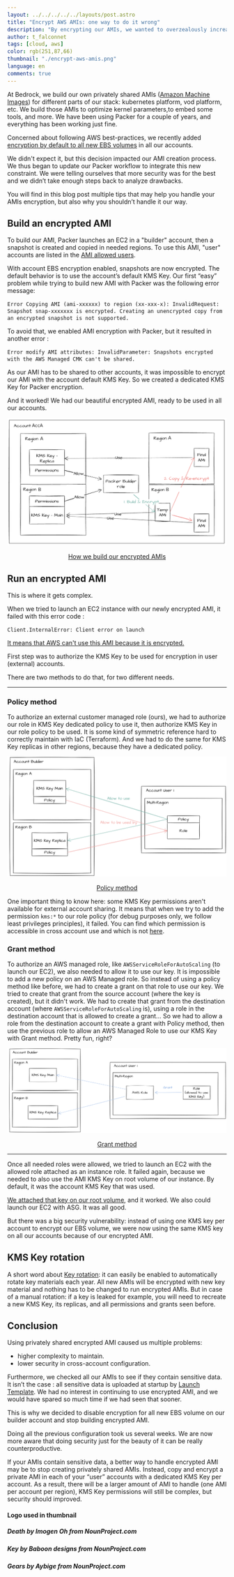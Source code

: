 ```yaml
---
layout: ../../../../../layouts/post.astro
title: "Encrypt AWS AMIs: one way to do it wrong"
description: "By encrypting our AMIs, we wanted to overzealously increase our security. In the end, we reduced it and lost time. Here is the REX of this failure that we had to rollback."
author: t_falconnet
tags: [cloud, aws]
color: rgb(251,87,66)
thumbnail: "./encrypt-aws-amis.png"
language: en
comments: true
---
```


At Bedrock, we build our own privately shared AMIs ([Amazon Machine Images](https://docs.aws.amazon.com/AWSEC2/latest/UserGuide/AMIs.html)) for different parts of our stack: kubernetes platform, vod platform, etc. We build those AMIs to optimize kernel parameters,to embed some tools, and more. We have been using Packer for a couple of years, and everything has been working just fine. 

Concerned about following AWS best-practices, we recently added [encryption by default to all new EBS volumes](https://aws.amazon.com/premiumsupport/knowledge-center/ebs-automatic-encryption/) in all our accounts.

We didn't expect it, but this decision impacted our AMI creation process. We thus began to update our Packer workflow to integrate this new constraint. We were telling ourselves that more security was for the best and we didn’t take enough steps back to analyze drawbacks.

You will find in this blog post multiple tips that may help you handle your AMIs encryption, but also why you shouldn’t handle it our way.

## Build an encrypted AMI

To build our AMI, Packer launches an EC2 in a "builder" account, then a snapshot is created and copied in needed regions. To use this AMI, "user" accounts are listed in the [AMI allowed users](https://docs.aws.amazon.com/AWSEC2/latest/UserGuide/sharingamis-explicit.html).

With account EBS encryption enabled, snapshots are now encrypted. The default behavior is to use the account’s default KMS Key. Our first “easy” problem while trying to build new AMI with Packer was the following error message:

```
Error Copying AMI (ami-xxxxxx) to region (xx-xxx-x): InvalidRequest: Snapshot snap-xxxxxxx is encrypted. Creating an unencrypted copy from an encrypted snapshot is not supported.
```

To avoid that, we enabled AMI encryption with Packer, but it resulted in another error :

```
Error modify AMI attributes: InvalidParameter: Snapshots encrypted with the AWS Managed CMK can't be shared.
```

As our AMI has to be shared to other accounts, it was impossible to encrypt our AMI with the account default KMS Key. So we created a dedicated KMS Key for Packer encryption.

And it worked! We had our beautiful encrypted AMI, ready to be used in all our accounts.

![How we build our encrypted AMIs](build_encrypted_amis.png)

<center><ins>How we build our encrypted AMIs</ins></center>


## Run an encrypted AMI

This is where it gets complex.

When we tried to launch an EC2 instance with our newly encrypted AMI, it failed with this error code :

```
Client.InternalError: Client error on launch
```

[It means that AWS can't use this AMI because it is encrypted.](https://docs.aws.amazon.com/AWSEC2/latest/UserGuide/troubleshooting-launch.html)

First step was to authorize the KMS Key to be used for encryption in user (external) accounts.

There are two methods to do that, for two different needs.

---

### Policy method

To authorize an external customer managed role (ours), we had to authorize our role in KMS Key dedicated policy to use it, then authorize KMS Key in our role policy to be used. It is some kind of symmetric reference hard to correctly maintain with IaC (Terraform). And we had to do the same for KMS Key replicas in other regions, because they have a dedicated policy.

![Policy method](policy_method.png)

<center><ins>Policy method</ins></center>

One important thing to know here: some KMS Key permissions aren't available for external account sharing. It means that when we try to add the permission `kms:*` to our role policy (for debug purposes only, we follow least privileges principles), it failed. You can find which permission is accessible in cross account use and which is not [here](https://docs.aws.amazon.com/kms/latest/developerguide/kms-api-permissions-reference.html). 

### Grant method

To authorize an AWS managed role, like `AWSServiceRoleForAutoScaling` (to launch our EC2), we also needed to allow it to use our key. It is impossible to add a new policy on an AWS Managed role. So instead of using a policy method like before, we had to create a grant on that role to use our key. We tried to create that grant from the source account (where the key is created), but it didn't work. We had to create that grant from the destination account (where `AWSServiceRoleForAutoScaling` is), using a role in the destination account that is allowed to create a grant... So we had to allow a role from the destination account to create a grant with Policy method, then use the previous role to allow an AWS Managed Role to use our KMS Key with Grant method. Pretty fun, right?


![Grant method](grant_method.png)

<center><ins>Grant method</ins></center>

---

Once all needed roles were allowed, we tried to launch an EC2 with the allowed role attached as an instance role. It failed again, because we needed to also use the AMI KMS Key on root volume of our instance. By default, it was the account KMS Key that was used.

[We attached that key on our root volume](https://docs.aws.amazon.com/AWSEC2/latest/UserGuide/EBSEncryption.html), and it worked. We also could launch our EC2 with ASG. It was all good.

But there was a big security vulnerability: instead of using one KMS key per account to encrypt our EBS volume, we were now using the same KMS key on all our accounts because of our encrypted AMI.

## KMS Key rotation

A short word about [Key rotation](https://docs.aws.amazon.com/AWSEC2/latest/UserGuide/EBSEncryption.html#kms-key-rotation): it can easily be enabled to automatically rotate key materials each year. All new AMIs will be encrypted with new key material and nothing has to be changed to run encrypted AMIs.
But in case of a manual rotation: if a key is leaked for example, you will need to recreate a new KMS Key, its replicas, and all permissions and grants seen before.

## Conclusion

Using privately shared encrypted AMI caused us multiple problems:
- higher complexity to maintain.
- lower security in cross-account configuration.

Furthermore, we checked all our AMIs to see if they contain sensitive data. It isn’t the case : all sensitive data is uploaded at startup by [Launch Template](https://docs.aws.amazon.com/autoscaling/ec2/userguide/create-asg-launch-template.html). We had no interest in continuing to use encrypted AMI, and we would have spared so much time if we had seen that sooner.

This is why we decided to disable encryption for all new EBS volume on our builder account and stop building encrypted AMI.

Doing all the previous configuration took us several weeks. We are now more aware that doing security just for the beauty of it can be really counterproductive.

If your AMIs contain sensitive data, a better way to handle encrypted AMI may be to stop creating privately shared AMIs. Instead, copy and encrypt a private AMI in each of your “user” accounts with a dedicated KMS Key per account. As a result, there will be a larger amount of AMI to handle (one AMI per account per region), KMS Key permissions will still be complex, but security should improved.

#### Logo used in thumbnail
##### Death by Imogen Oh from NounProject.com
##### Key by Baboon designs from NounProject.com
##### Gears by Aybige from NounProject.com
